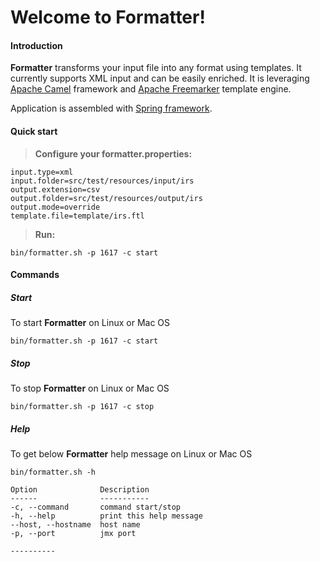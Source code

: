 Welcome to Formatter!
===================


#### Introduction

 **Formatter** transforms your input file into any format using templates.
 It currently supports  XML input and can be easily enriched.
 It is leveraging [Apache Camel][1] framework and [Apache Freemarker][2] template engine.

 Application is assembled with [Spring framework][3].


#### Quick start
> **Configure your formatter.properties:**
```
input.type=xml
input.folder=src/test/resources/input/irs
output.extension=csv
output.folder=src/test/resources/output/irs
output.mode=override
template.file=template/irs.ftl
```
> **Run:**
```
bin/formatter.sh -p 1617 -c start
```

#### Commands
##### Start
 To start **Formatter** on Linux or Mac OS
 ```
 bin/formatter.sh -p 1617 -c start
 ```
##### Stop
 To stop **Formatter** on Linux or Mac OS
 ```
 bin/formatter.sh -p 1617 -c stop
 ```

##### Help
To get below **Formatter** help message on Linux or Mac OS
```
bin/formatter.sh -h

Option              Description
------              -----------
-c, --command       command start/stop
-h, --help          print this help message
--host, --hostname  host name
-p, --port          jmx port

----------
```

[1]: http://camel.apache.org/ "Apache Camel"
[2]: http://freemarker.org/ "Apache Freemarker"
[3]: https://projects.spring.io/spring-framework/ "Spring framework"
